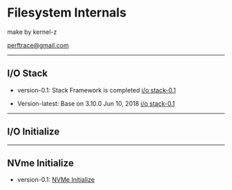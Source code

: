 # Filesystem Internals

make by kernel-z

perftrace@gmail.com

-------------------------------------------

## I/O Stack 
- version-0.1:
Stack Framework is completed
[i/o stack-0.1](https://github.com/kernel-z/filesystem/blob/master/iostack-0.1.png)

- Version-latest:
Base on 3.10.0
Jun 10, 2018
[i/o stack-0.1](https://github.com/kernel-z/filesystem/blob/master/iostack-0.1.png)

-------------------------------------------

## I/O Initialize 


-------------------------------------------

## NVme Initialize 
- version-0.1:
[NVMe Initialize](https://github.com/kernel-z/filesystem/blob/master/nvme-init-exit-0.1.png)
